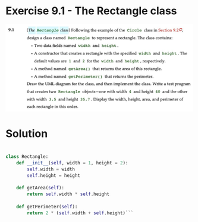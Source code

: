 # Exercise 9.1 - The Rectangle class

<img src="https://github.com/allwak/Introduction-to-python-programming-and-data-structures/blob/main/Chapter%2009%20-%20Objects%20and%20Classes/Ex%209.1%20-%20The%20Rectangle%20class/Task.jpg" /> 

# Solution
```python

class Rectangle:
    def __init__(self, width = 1, height = 2):
        self.width = width
        self.height = height

    def getArea(self):
        return self.width * self.height

    def getPerimeter(self):
        return 2 * (self.width + self.height)```